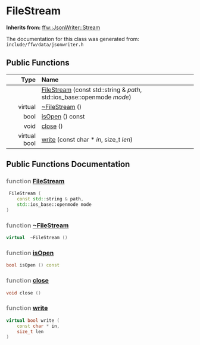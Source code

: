 FileStream
===================================


**Inherits from:** [ffw::JsonWriter::Stream](ffw_JsonWriter_Stream.html)

The documentation for this class was generated from: `include/ffw/data/jsonwriter.h`



## Public Functions

| Type | Name |
| -------: | :------- |
|   | [FileStream](#d719bdb1) (const std::string & _path_, std::ios_base::openmode _mode_)  |
|  virtual  | [~FileStream](#d46490b9) ()  |
|  bool | [isOpen](#20e6c3f6) () const  |
|  void | [close](#c049826d) ()  |
|  virtual bool | [write](#03efac69) (const char * _in_, size_t _len_)  |


## Public Functions Documentation

### <span style="opacity:0.5;">function</span> <a id="d719bdb1" href="#d719bdb1">FileStream</a>

```cpp
 FileStream (
    const std::string & path,
    std::ios_base::openmode mode
) 
```



### <span style="opacity:0.5;">function</span> <a id="d46490b9" href="#d46490b9">~FileStream</a>

```cpp
virtual  ~FileStream () 
```



### <span style="opacity:0.5;">function</span> <a id="20e6c3f6" href="#20e6c3f6">isOpen</a>

```cpp
bool isOpen () const 
```



### <span style="opacity:0.5;">function</span> <a id="c049826d" href="#c049826d">close</a>

```cpp
void close () 
```



### <span style="opacity:0.5;">function</span> <a id="03efac69" href="#03efac69">write</a>

```cpp
virtual bool write (
    const char * in,
    size_t len
) 
```





